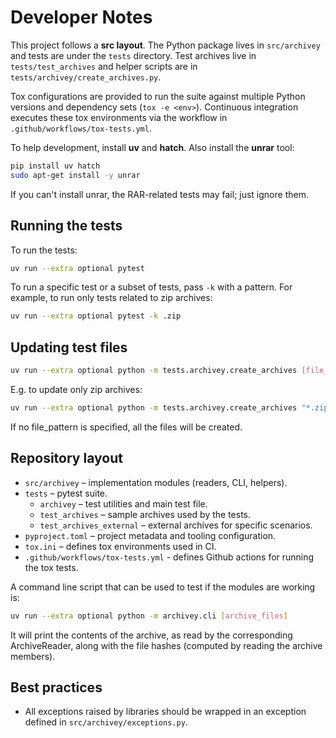 # Developer Notes

This project follows a **src layout**. The Python package lives in
`src/archivey` and tests are under the `tests` directory.  Test archives live in
`tests/test_archives` and helper scripts are in `tests/archivey/create_archives.py`.

Tox configurations are provided to run the suite against multiple Python
versions and dependency sets (`tox -e <env>`).  Continuous integration executes
these tox environments via the workflow in `.github/workflows/tox-tests.yml`.

To help development, install **uv** and **hatch**. Also install the **unrar** tool:

```bash
pip install uv hatch
sudo apt-get install -y unrar
```

If you can't install unrar, the RAR-related tests may fail; just ignore them.

## Running the tests

To run the tests:

```bash
uv run --extra optional pytest
```

To run a specific test or a subset of tests, pass `-k` with a pattern. For
example, to run only tests related to zip archives:

```bash
uv run --extra optional pytest -k .zip
```

## Updating test files

```bash
uv run --extra optional python -m tests.archivey.create_archives [file_pattern]
```

E.g. to update only zip archives:

```bash
uv run --extra optional python -m tests.archivey.create_archives "*.zip"
```

If no file_pattern is specified, all the files will be created.


## Repository layout

- `src/archivey` – implementation modules (readers, CLI, helpers).
- `tests` – pytest suite.
  - `archivey` – test utilities and main test file.
  - `test_archives` – sample archives used by the tests.
  - `test_archives_external` – external archives for specific scenarios.
- `pyproject.toml` – project metadata and tooling configuration.
- `tox.ini` – defines tox environments used in CI.
- `.github/workflows/tox-tests.yml` - defines Github actions for running the tox tests.

A command line script that can be used to test if the modules are working is:

```bash
uv run --extra optional python -m archivey.cli [archive_files]
```

It will print the contents of the archive, as read by the corresponding ArchiveReader,
along with the file hashes (computed by reading the archive members).


## Best practices

- All exceptions raised by libraries should be wrapped in an exception defined in
`src/archivey/exceptions.py`.
